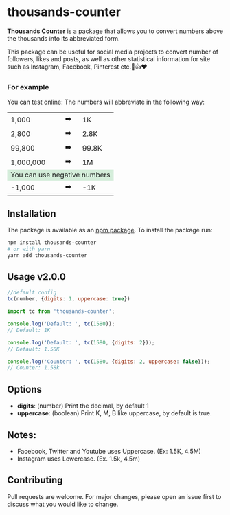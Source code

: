 # thousands-counter
<b>Thousands Counter</b> is a package that allows you to convert numbers above the thousands into its abbreviated form.

This package can be useful for social media projects to convert number of followers, likes and posts, as well as other statistical information for site such as Instagram, Facebook, Pinterest etc.👥👍❤️


### For example
You can test online: 
The numbers will abbreviate in the following way:

<table>
  <tr>
    <td>1,000</td>
    <td>➡️</td>
    <td>1K</td>
  </tr>
  <tr>
    <td>2,800</td>
    <td>➡️</td>
    <td>2.8K</td>
  </tr>
  <tr>
    <td>99,800 </td>
    <td>➡️</td>
    <td>99.8K</td>
  </tr>
  <tr>
    <td>1,000,000</td>
    <td>➡️</td>
    <td>1M</td>
  </tr>
  <tr>
  <td colspan="3" style="background: #D4EDDA">You can use negative numbers</td>
  <tr>
    <td>-1,000</td>
    <td>➡️</td>
    <td>-1K</td>
  </tr>
  </tr>
</table>


## Installation
The package is available as an [npm package](https://www.npmjs.com/package/thousands-counter).
To install the package run:

```bash
npm install thousands-counter
# or with yarn
yarn add thousands-counter
```

## Usage v2.0.0
```js
//default config
tc(number, {digits: 1, uppercase: true})
```

```js
import tc from 'thousands-counter';

console.log('Default: ', tc(1580));
// Default: 1K

console.log('Default: ', tc(1580, {digits: 2}));
// Default: 1.58K

console.log('Counter: ', tc(1580, {digits: 2, uppercase: false}));
// Counter: 1.58k
```

## Options 

- **digits**: (number) Print the decimal, by default 1
- **uppercase**: (boolean) Print K, M, B like uppercase, by default  is true.

## Notes:

- Facebook, Twitter and Youtube uses Uppercase. (Ex: 1.5K, 4.5M)
- Instagram uses Lowercase. (Ex. 1.5k, 4.5m)


## Contributing
Pull requests are welcome. For major changes, please open an issue first to discuss what you would like to change.
